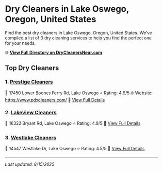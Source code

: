 # Dry Cleaners in Lake Oswego, Oregon, United States

Find the best dry cleaners in Lake Oswego, Oregon, United States. We've compiled a list of 3 dry cleaning services to help you find the perfect one for your needs.

🌐 **[View Full Directory on DryCleanersNear.com](https://drycleanersnear.com/city/US/Oregon/Lake%20Oswego)**

## Top Dry Cleaners

### 1. [Prestige Cleaners](https://drycleanersnear.com/dryCleaner/68955a8f82a21f618f14c396/prestige-cleaners)
📍 17450 Lower Boones Ferry Rd, Lake Oswego
⭐ Rating: 4.9/5
🌐 Website: https://www.pdxcleaners.com/
🔗 [View Full Details](https://drycleanersnear.com/dryCleaner/68955a8f82a21f618f14c396/prestige-cleaners)

### 2. [Lakeview Cleaners](https://drycleanersnear.com/dryCleaner/68955aab82a21f618f14c471/lakeview-cleaners)
📍 16322 Bryant Rd, Lake Oswego
⭐ Rating: 4.9/5
🔗 [View Full Details](https://drycleanersnear.com/dryCleaner/68955aab82a21f618f14c471/lakeview-cleaners)

### 3. [Westlake Cleaners](https://drycleanersnear.com/dryCleaner/68955ad782a21f618f14c5d9/westlake-cleaners)
📍 14547 Westlake Dr, Lake Oswego
⭐ Rating: 4.5/5
🔗 [View Full Details](https://drycleanersnear.com/dryCleaner/68955ad782a21f618f14c5d9/westlake-cleaners)


---

*Last updated: 8/15/2025*
